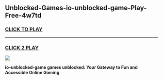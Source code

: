 
## Unblocked-Games-io-unblocked-game-Play-Free-4w7td
<h3>
<a href="https://premium76.site?title=io-unblocked-game&ref=22A">CLICK TO PLAY</a></h3>
<hr>

<h3>
<a href="https://premium76.site?title=io-unblocked-game&ref=22A">CLICK 2 PLAY</a>
  
</h3>

<a href="https://premium76.site?title=io-unblocked-game&ref=22A"><img src="https://clearcache.store/games.png"></a>


**io-unblocked-game games unblocked: Your Gateway to Fun and Accessible Online Gaming**
